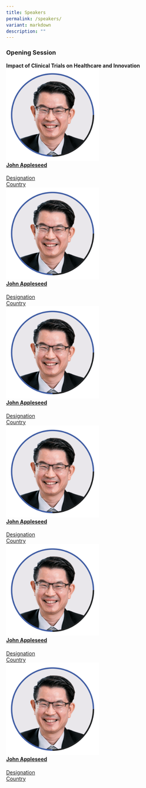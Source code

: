 ```yaml
---
title: Speakers
permalink: /speakers/
variant: markdown
description: ""
---
```

<div>
  <h3>Opening Session</h3>
	<strong>Impact of Clinical Trials on Healthcare and Innovation</strong>
</div>
<section class="bp-section font">
  <div class="bp-container is-fluid has-text-centered">
    <div class="row">
      <div class="col is-6">
        <a class="speaker" href="/john-appleseed">
          <div class="speaker-image-wrapper">
            <img class="speaker-image img-fluid mb-3" src="/images/Speakers_John_Lim.png" alt="">
          </div>
          <h4 class="speaker-name text-ellipsis">John Appleseed</h4>
          <div class="speaker-position text-ellipsis">Designation</div>
          <div class="speaker-company text-ellipsis">Country</div>
        </a>
      </div>
      <div class="col is-6">
        <a class="speaker" href="/john-appleseed">
          <div class="speaker-image-wrapper">
            <img class="speaker-image img-fluid mb-3" src="/images/Speakers_John_Lim.png" alt="">
          </div>
          <h4 class="speaker-name text-ellipsis">John Appleseed</h4>
          <div class="speaker-position text-ellipsis">Designation</div>
          <div class="speaker-company text-ellipsis">Country</div>
        </a>
      </div>
		</div>
		<div class="row">
      <div class="col is-6">
        <a class="speaker" href="/john-appleseed">
          <div class="speaker-image-wrapper">
            <img class="speaker-image img-fluid mb-3" src="/images/Speakers_John_Lim.png" alt="">
          </div>
          <h4 class="speaker-name text-ellipsis">John Appleseed</h4>
          <div class="speaker-position text-ellipsis">Designation</div>
          <div class="speaker-company text-ellipsis">Country</div>
        </a>
      </div>
      <div class="col is-6">
        <a class="speaker" href="/john-appleseed">
          <div class="speaker-image-wrapper">
            <img class="speaker-image img-fluid mb-3" src="/images/Speakers_John_Lim.png" alt="">
          </div>
          <h4 class="speaker-name text-ellipsis">John Appleseed</h4>
          <div class="speaker-position text-ellipsis">Designation</div>
          <div class="speaker-company text-ellipsis">Country</div>
        </a>
      </div>
    </div>
    <div class="row">
      <div class="col 6">
        <a class="speaker" href="/john-appleseed">
          <div class="speaker-image-wrapper">
            <img class="speaker-image img-fluid mb-3" src="/images/Speakers_John_Lim.png" alt="">
          </div>
          <h4 class="speaker-name text-ellipsis">John Appleseed</h4>
          <div class="speaker-position text-ellipsis">Designation</div>
          <div class="speaker-company text-ellipsis">Country</div>
        </a>
      </div>
      <div class="col is-6">
        <a class="speaker" href="/john-appleseed">
          <div class="speaker-image-wrapper">
            <img class="speaker-image img-fluid mb-3" src="/images/Speakers_John_Lim.png" alt="">
          </div>
          <h4 class="speaker-name text-ellipsis">John Appleseed</h4>
          <div class="speaker-position text-ellipsis">Designation</div>
          <div class="speaker-company text-ellipsis">Country</div>
        </a>
      </div>
    </div>
  </div>
</section>
<style type="text/css">
	.content .speaker {	text-decoration: none; }
	.speaker .speaker-name { margin-top: 0px;	}
	.speaker .speaker-image { width: 50%; }
</style>